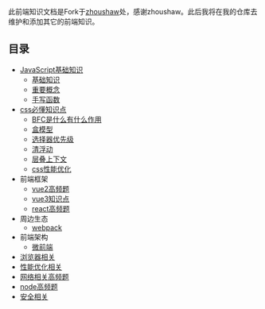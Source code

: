 此前端知识文档是Fork于[zhoushaw](https://github.com/zhoushaw/F2E)处，感谢zhoushaw。此后我将在我的仓库去维护和添加其它的前端知识。

<!-- ![](./image/fe-tech.png) -->

## 目录

* [JavaScript基础知识](./requestion/js.md)
    * [基础知识](./requestion/js.md#基础知识)
    * [重要概念](./requestion/js.md#重要概念)
    * [手写函数](./requestion/js.md#手写函数)
* [css必懂知识点](./requestion/css.md)
    * [BFC是什么有什么作用](./requestion/css.md#BFC)
    * [盒模型](./requestion/css.md#盒模型)
    * [选择器优先级](./requestion/css.md#选择器优先级)
    * [清浮动](./requestion/css.md#清浮动)
    * [层叠上下文](./requestion/css.md#层叠上下文)
    * [css性能优化](./requestion/css.md#css性能优化)
* 前端框架
    * [vue2高频题](./requestion/vue.md)
    * [vue3知识点](./requestion/vue3.md)
    * [react高频题](./requestion/react.md)
* 周边生态
    * [webpack](./requestion/webpack.md)
* 前端架构
    * [微前端](./JavaScript/架构/micro-front-end.md)
* [浏览器相关](./requestion/browser.md)
* [性能优化相关](./requestion/performance.md)
* [网络相关高频题](./requestion/network.md)
* [node高频题](./requestion/node.md)
* [安全相关](./requestion/safe.md)